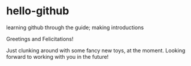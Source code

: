 # hello-github
learning github through the guide; making introductions

Greetings and Felicitations!

Just clunking around with some fancy new toys, at the moment. Looking forward to working with you in the future!
